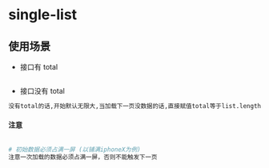 # single-list

## 使用场景

-   接口有 total

```bash


```

-   接口没有 total

```bash
没有total的话,开始默认无限大,当加载下一页没数据的话,直接赋值total等于list.length

```

#### 注意

```bash

# 初始数据必须占满一屏 (以铺满iphoneX为例)
注意一次加载的数据必须占满一屏，否则不能触发下一页
```

